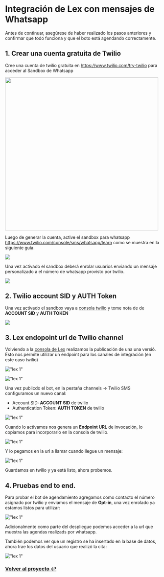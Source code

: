 # Integración de Lex con mensajes de Whatsapp

Antes de continuar, asegúrese de haber realizado los pasos anteriores y confirmar que todo funciona y que el boto está agendando correctamente. 

## 1. Crear una cuenta gratuita de Twilio

Cree una cuenta de twilio gratuita en https://www.twilio.com/try-twilio para acceder al Sandbox de Whatsapp

<img src="img/twilio_0.jpg" width="500">

Luego de generar la cuenta, active el sandbox para whatsapp https://www.twilio.com/console/sms/whatsapp/learn  como se muestra en la siguiente guía.

[![](http://img.youtube.com/vi/O2PB6o2E8aA/0.jpg)](http://www.youtube.com/watch?v=O2PB6o2E8aA "Whatsapp Sandbox")

Una vez activado el sandbox deberá enrolar usuarios enviando un mensaje personalizado a el número de whatsapp provisto por twilio.

![](img/twilio3.jpg)

## 2. Twilio account SID y AUTH Token
 
Una vez activado el sandbox vaya a [consola twilio](https://www.twilio.com/console) y tome nota de de **ACCOUNT SID** y **AUTH TOKEN**

![](img/twilio2.jpg)

## 3. Lex endopoint url de Twilio channel

Volviendo a la [consola de Lex](https://console.aws.amazon.com/lex/home) realizamos la publicación de una una versió. Esto nos permite utilizar un endpoint para los canales de integración (en este caso twilio)

!["lex 1"](img/Lex_9.jpg)

!["lex 1"](img/Lex_11.jpg)


Una vez publicdo el bot, en la pestaña channels -> Twilio SMS configuramos un nuevo canal:

* Account SID: **ACCOUNT SID**  de twilio
* Authentication Token: **AUTH TOKEN** de twilio

!["lex 1"](img/Lex_12.jpg)

Cuando lo activamos nos genera un **Endpoint URL** de invocación, lo copiamos para incorporarlo en la consola de twilio.

!["lex 1"](img/Lex_13.jpg)

Y lo pegamos en la url a llamar cuando llegue un mensaje:

!["lex 1"](img/twilio4.jpg)


Guardamos en twilio y ya está listo, ahora probemos.


## 4. Pruebas end to end.

Para probar el bot de agendamiento agregamos como contacto el número asignado por twilio y enviamos el mensaje de **Opt-in**, una vez enrolado ya estamos listos para utilizar:

!["lex 1"](img/whatsapp_1.jpeg)

Adicionalmente como parte del despliegue podemos acceder a la url que muestra las agendas realizads por whatsapp. 

También podemos ver que un registro se ha insertado en la base de datos, ahora trae los datos del usuario que realizó la cita:

!["lex 1"](img/dynamo_console_4.jpg)


### **[Volver al proyecto ↩️ ](README.md)**